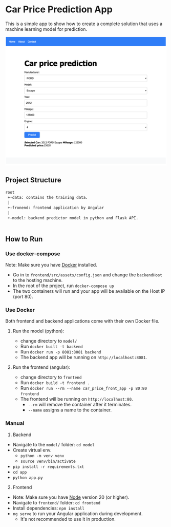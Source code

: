 # Car Price Prediction App
This is a simple app to show how to create a complete solution that uses a machine learning model for prediction. 

<img alt="Screenshot image" src="img/Screenshot.png">

## Project Structure
```
root
 +-data: contains the training data.
 |
 +-fronend: frontend application by Angular
 |
 +-model: backend predictor model in python and Flask API.
 
```

## How to Run

### Use docker-compose
Note: Make sure you have [Docker](https://docs.docker.com/engine/install/) installed.
* Go in to `frontend/src/assets/config.json` and change the `backendHost` to the hosting machine. 
* In the root of the project, run `docker-compose up`
* The two containers will run and your app will be available on the Host IP (port 80). 

### Use Docker
Both frontend and backend applications come with their own Docker file. 
1. Run the model (python):

    * change directory to `model/`
    * Run `docker built -t backend`
    * Run `docker run -p 8081:8081 backend`
    * The backend app will be running on `http://localhost:8081`.

2. Run the frontend (angular):
    * change directory to `frontend`
    * Run `docker build -t frontend .`
    * Run `docker run --rm --name car_price_front_app -p 80:80 frontend`
    * The frontend will be running on `http://localhost:80`.
      - `--rm` will remove the container after it terminates.
      - `--name` assigns a name to the container.
### Manual
1. Backend
  - Navigate to the `model/` folder: `cd model`
  - Create virtual env.
    - `python -m venv venv`
    - `source venv/bin/activate`
  - `pip install -r requirements.txt`
  - `cd app`
  - `python app.py`

2. Frontend

  - Note: Make sure you have [Node](https://nodejs.org/en/download) version 20 (or higher).
  - Navigate to `frontend/` folder: `cd frontend`
  - Install dependencies: `npm install`
  - `ng serve` to run your Angular application during development.
    - It's not recommended to use it in production.

